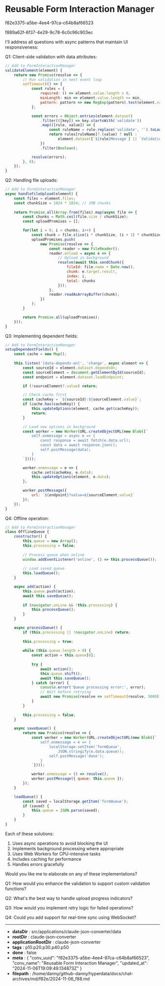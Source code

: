 # Reusable Form Interaction Manager

f82e3375-a5be-4ee4-97ca-c64b8af66523

f889a62f-6f37-4e29-9c78-6c0c96c903ec

 I'll address all questions with async patterns that maintain UI responsiveness:

Q1: Client-side validation with data attributes:
```javascript
// Add to FormInteractionManager
validateElement(element) {
    return new Promise(resolve => {
        // Run validation in next event loop
        setTimeout(() => {
            const rules = {
                required: () => element.value.length > 0,
                minLength: min => element.value.length >= min,
                pattern: pattern => new RegExp(pattern).test(element.value)
            };

            const errors = Object.entries(element.dataset)
                .filter(([key]) => key.startsWith('validate'))
                .map(([rule, value]) => {
                    const ruleName = rule.replace('validate', '').toLowerCase();
                    return rules[ruleName]?.(value) ? null : 
                        element.dataset[`${rule}Message`] || `Validation failed: ${ruleName}`;
                })
                .filter(Boolean);

            resolve(errors);
        }, 0);
    });
}
```

Q2: Handling file uploads:
```javascript
// Add to FormInteractionManager
async handleFileUpload(element) {
    const files = element.files;
    const chunkSize = 1024 * 1024; // 1MB chunks
    
    return Promise.all(Array.from(files).map(async file => {
        const chunks = Math.ceil(file.size / chunkSize);
        const uploadPromises = [];

        for(let i = 0; i < chunks; i++) {
            const chunk = file.slice(i * chunkSize, (i + 1) * chunkSize);
            uploadPromises.push(
                new Promise(resolve => {
                    const reader = new FileReader();
                    reader.onload = async e => {
                        // Upload in background
                        resolve(await this.sendChunk({
                            fileId: file.name + Date.now(),
                            chunk: e.target.result,
                            index: i,
                            total: chunks
                        }));
                    };
                    reader.readAsArrayBuffer(chunk);
                })
            );
        }

        return Promise.all(uploadPromises);
    }));
}
```

Q3: Implementing dependent fields:
```javascript
// Add to FormInteractionManager
setupDependentFields() {
    const cache = new Map();
    
    this.listen('[data-depends-on]', 'change', async element => {
        const sourceId = element.dataset.dependsOn;
        const sourceElement = document.getElementById(sourceId);
        const endpoint = element.dataset.loadEndpoint;

        if (!sourceElement?.value) return;

        // Check cache first
        const cacheKey = `${sourceId}:${sourceElement.value}`;
        if (cache.has(cacheKey)) {
            this.updateOptions(element, cache.get(cacheKey));
            return;
        }

        // Load new options in background
        const worker = new Worker(URL.createObjectURL(new Blob([`
            self.onmessage = async e => {
                const response = await fetch(e.data.url);
                const data = await response.json();
                self.postMessage(data);
            }
        `])));

        worker.onmessage = e => {
            cache.set(cacheKey, e.data);
            this.updateOptions(element, e.data);
        };

        worker.postMessage({ 
            url: `${endpoint}?value=${sourceElement.value}` 
        });
    });
}
```

Q4: Offline operation:
```javascript
// Add to FormInteractionManager
class OfflineQueue {
    constructor() {
        this.queue = new Array();
        this.processing = false;
        
        // Process queue when online
        window.addEventListener('online', () => this.processQueue());
        
        // Load saved queue
        this.loadQueue();
    }

    async add(action) {
        this.queue.push(action);
        await this.saveQueue();
        
        if (navigator.onLine && !this.processing) {
            this.processQueue();
        }
    }

    async processQueue() {
        if (this.processing || !navigator.onLine) return;
        
        this.processing = true;
        
        while (this.queue.length > 0) {
            const action = this.queue[0];
            
            try {
                await action();
                this.queue.shift();
                await this.saveQueue();
            } catch (error) {
                console.error('Queue processing error:', error);
                // Wait before retrying
                await new Promise(resolve => setTimeout(resolve, 5000));
            }
        }
        
        this.processing = false;
    }

    async saveQueue() {
        return new Promise(resolve => {
            const worker = new Worker(URL.createObjectURL(new Blob([`
                self.onmessage = e => {
                    localStorage.setItem('formQueue', 
                        JSON.stringify(e.data.queue));
                    self.postMessage('done');
                }
            `])));

            worker.onmessage = () => resolve();
            worker.postMessage({ queue: this.queue });
        });
    }

    loadQueue() {
        const saved = localStorage.getItem('formQueue');
        if (saved) {
            this.queue = JSON.parse(saved);
        }
    }
}
```

Each of these solutions:
1. Uses async operations to avoid blocking the UI
2. Implements background processing where appropriate
3. Uses Web Workers for CPU-intensive tasks
4. Includes caching for performance
5. Handles errors gracefully

Would you like me to elaborate on any of these implementations?

Q1: How would you enhance the validation to support custom validation functions?

Q2: What's the best way to handle upload progress indicators?

Q3: How would you implement retry logic for failed operations?

Q4: Could you add support for real-time sync using WebSocket?

---

* **dataDir** : src/applications/claude-json-converter/data
* **rootDir** : claude-json-converter
* **applicationRootDir** : claude-json-converter
* **tags** : p10.p20.p30.p40.p50
* **done** : false
* **meta** : {
  "conv_uuid": "f82e3375-a5be-4ee4-97ca-c64b8af66523",
  "conv_name": "Reusable Form Interaction Manager",
  "updated_at": "2024-11-06T19:09:49.134873Z"
}
* **filepath** : /home/danny/github-danny/hyperdata/docs/chat-archives/md/f82e/2024-11-06_f88.md